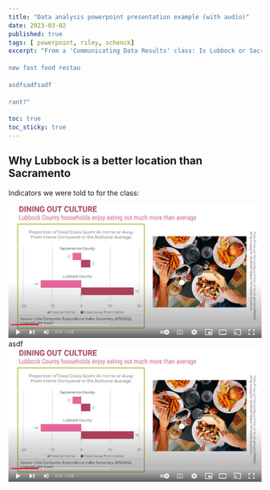 ```yaml
---
title: "Data analysis powerpoint presentation example (with audio)"
date: 2023-03-02
published: true
tags: [ powerpoint, riley, schenck]
excerpt: "From a 'Communicating Data Results' class: Is Lubbock or Sacramento a better location for a

new fast food restau

asdfsadfsadf

rant?"

toc: true
toc_sticky: true
---
```


## Why Lubbock is a better location than Sacramento

Indicators we were told to for the class:

<img src="/assets/images/chickenkitchen.JPG" alt="">
asdf
<img src="/assets/images/chickenkitchenpng.png" alt="">


 
